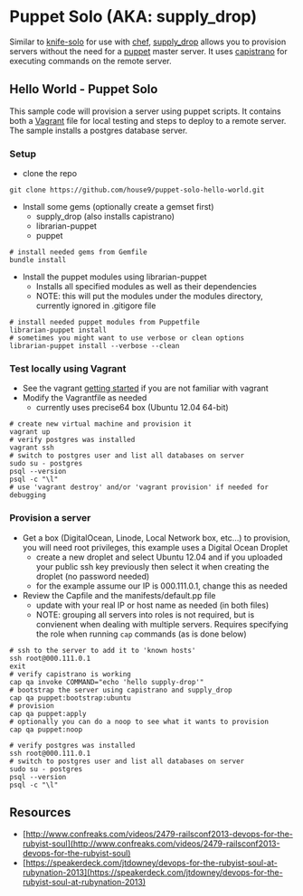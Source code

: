 # Puppet Solo (AKA: supply_drop)

Similar to [knife-solo](http://matschaffer.github.io/knife-solo/) for use with [chef](http://www.opscode.com/chef/), [supply_drop](https://github.com/pitluga/supply_drop) allows you to provision servers without the need for a [puppet](https://puppetlabs.com/) master server. It uses [capistrano](https://github.com/capistrano/capistrano) for executing commands on the remote server.

## Hello World - Puppet Solo

This sample code will provision a server using puppet scripts. It contains both a [Vagrant](http://docs.vagrantup.com/v2/getting-started/index.html) file for local testing and steps to deploy to a remote server. The sample installs a postgres database server.

### Setup 

* clone the repo

```
git clone https://github.com/house9/puppet-solo-hello-world.git
```

* Install some gems (optionally create a gemset first)
  * supply_drop (also installs capistrano)
  * librarian-puppet
  * puppet

```
# install needed gems from Gemfile
bundle install

```

* Install the puppet modules using librarian-puppet
  * Installs all specified modules as well as their dependencies 
  * NOTE: this will put the modules under the modules directory, currently ignored in .gitigore file

```
# install needed puppet modules from Puppetfile
librarian-puppet install
# sometimes you might want to use verbose or clean options
librarian-puppet install --verbose --clean
```

### Test locally using Vagrant

* See the vagrant [getting started](http://docs.vagrantup.com/v2/getting-started/index.html) if you are not familiar with vagrant
* Modify the Vagrantfile as needed
  * currently uses precise64 box (Ubuntu 12.04 64-bit)

```
# create new virtual machine and provision it
vagrant up
# verify postgres was installed
vagrant ssh
# switch to postgres user and list all databases on server
sudo su - postgres
psql --version
psql -c "\l"
# use 'vagrant destroy' and/or 'vagrant provision' if needed for debugging
```

### Provision a server

* Get a box (DigitalOcean, Linode, Local Network box, etc…) to provision, you will need root privileges, this example uses a Digital Ocean Droplet
  * create a new droplet and select Ubuntu 12.04 and if you uploaded your public ssh key previously then select it when creating the droplet (no password needed)
  * for the example assume our IP is 000.111.0.1, change this as needed
* Review the Capfile and the manifests/default.pp file
  * update with your real IP or host name as needed (in both files)
  * NOTE: grouping all servers into roles is not required, but is convienent when dealing with multiple servers. Requires specifying the role when running `cap` commands (as is done below)

```
# ssh to the server to add it to 'known hosts'
ssh root@000.111.0.1
exit
# verify capistrano is working
cap qa invoke COMMAND="echo 'hello supply-drop'"
# bootstrap the server using capistrano and supply_drop
cap qa puppet:bootstrap:ubuntu
# provision
cap qa puppet:apply
# optionally you can do a noop to see what it wants to provision
cap qa puppet:noop

# verify postgres was installed
ssh root@000.111.0.1
# switch to postgres user and list all databases on server
sudo su - postgres
psql --version
psql -c "\l"
```

## Resources

* [http://www.confreaks.com/videos/2479-railsconf2013-devops-for-the-rubyist-soul](http://www.confreaks.com/videos/2479-railsconf2013-devops-for-the-rubyist-soul)
* [https://speakerdeck.com/jtdowney/devops-for-the-rubyist-soul-at-rubynation-2013](https://speakerdeck.com/jtdowney/devops-for-the-rubyist-soul-at-rubynation-2013)


